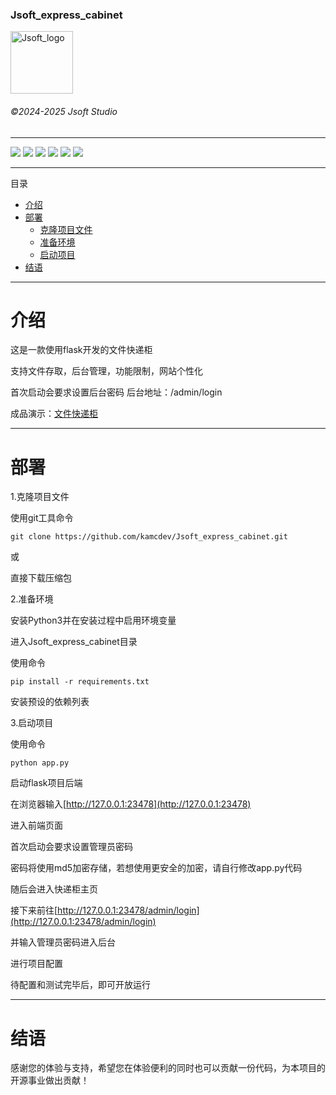 ### Jsoft_express_cabinet

 <img src="https://www.jsoftstudio.top/css/Jsoft_logo.png" width = "100" height = "100" alt="Jsoft_logo" align=center />

###### ©2024-2025 Jsoft Studio

------

  <img src="https://img.shields.io/github/stars/kamcdev/Jsoft_express_cabinet.svg">
  <img src="https://img.shields.io/badge/Python-3.13.7-blue">
  <img src="https://img.shields.io/badge/交流QQ群-984242265-purple">
  <img src="https://img.shields.io/badge/B站-J软件官方-light">
  <img src="https://img.shields.io/badge/官网-www.jsoftstudio.top-yellow">
  <img src="https://img.shields.io/badge/使用提示-生产环境建议使用
venv虚拟环境-red">

------

目录
* [介绍](#介绍)
* [部署](#部署)
    * [克隆项目文件](#克隆)
    * [准备环境](#准备)
    * [启动项目](#启动)
* [结语](#结语)

<p id="介绍"></p>

------

# 介绍

这是一款使用flask开发的文件快递柜

支持文件存取，后台管理，功能限制，网站个性化

首次启动会要求设置后台密码
后台地址：/admin/login

成品演示：[文件快递柜](https://file.jsoftstudio.top/)

<p id="部署"></p>

------

# 部署

<p id="克隆"></p>

1.克隆项目文件

使用git工具命令

```
git clone https://github.com/kamcdev/Jsoft_express_cabinet.git
```

或

直接下载压缩包

<p id="准备"></p>

2.准备环境

安装Python3并在安装过程中启用环境变量

进入Jsoft_express_cabinet目录

使用命令

```
pip install -r requirements.txt
```

安装预设的依赖列表

<p id="启动"></p>

3.启动项目

使用命令

```
python app.py
```

启动flask项目后端

在浏览器输入[http://127.0.0.1:23478](http://127.0.0.1:23478)

进入前端页面

首次启动会要求设置管理员密码

密码将使用md5加密存储，若想使用更安全的加密，请自行修改app.py代码

随后会进入快递柜主页

接下来前往[http://127.0.0.1:23478/admin/login](http://127.0.0.1:23478/admin/login)

并输入管理员密码进入后台

进行项目配置

待配置和测试完毕后，即可开放运行

<p id="结语"></p>

------

# 结语

感谢您的体验与支持，希望您在体验便利的同时也可以贡献一份代码，为本项目的开源事业做出贡献！
